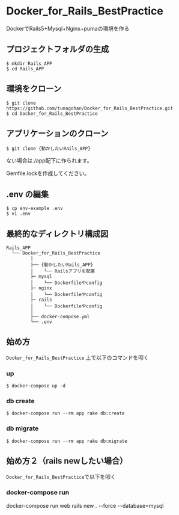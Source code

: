 # Docker_for_Rails_BestPractice
DockerでRails5+Mysql+Nginx+pumaの環境を作る

## プロジェクトフォルダの生成

```
$ mkdir Rails_APP
$ cd Rails_APP
```

## 環境をクローン

```
$ git clone https://github.com/tunagohan/Docker_for_Rails_BestPractice.git
$ cd Docker_for_Rails_BestPractice
```

## アプリケーションのクローン

```
$ git clone {動かしたいRails_APP}
```

ない場合は./app配下に作られます。

Gemfile.lockを作成してください。

## .env の編集

```
$ cp env-example .env
$ vi .env
```

## 最終的なディレクトリ構成図

```
Rails_APP
  └── Docker_for_Rails_BestPractice
         │
         ├── {動かしたいRails_APP}
         │    └── Railsアプリを配置
         ├─ mysql
         │    └── Dockerfileやconfig
         ├─ nginx
         │    └── Dockerfileやconfig
         ├─ rails
         │    └── Dockerfileやconfig
         │
         ├── docker-compose.yml
         └── .env
```



## 始め方

`Docker_for_Rails_BestPractice` 上で以下のコマンドを叩く

### up

```
$ docker-compose up -d
```

### db create

```
$ docker-compose run --rm app rake db:create
```

### db migrate

```
$ docker-compose run --rm app rake db:migrate
```

## 始め方２（rails newしたい場合）

`Docker_for_Rails_BestPractice`で以下を叩く

### docker-compose run

docker-compose run web rails new . --force --database=mysql

